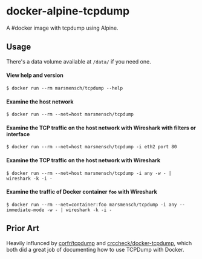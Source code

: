 docker-alpine-tcpdump
=======

A  #docker image with tcpdump using Alpine.

Usage
-----

There's a data volume available at `/data/` if you need one.

#### View help and version

    $ docker run --rm marsmensch/tcpdump --help

#### Examine the host network

    $ docker run --rm --net=host marsmensch/tcpdump

#### Examine the TCP traffic on the host network with Wireshark with filters or interface

    $ docker run --rm --net=host marsmensch/tcpdump -i eth2 port 80   

#### Examine the TCP traffic on the host network with Wireshark

    $ docker run --rm --net=host marsmensch/tcpdump -i any -w - | wireshark -k -i -

#### Examine the traffic of Docker container `foo` with Wireshark

    $ docker run --rm --net=container:foo marsmensch/tcpdump -i any --immediate-mode -w - | wireshark -k -i -


Prior Art
---------

Heavily influnced by [corfr/tcpdump] and [crccheck/docker-tcpdump], which both did a great job of documenting how
to use TCPDump with Docker.

  [TCPDump]: http://www.tcpdump.org/
  [marsmensch/tcpdump]: https://hub.docker.com/r/marsmensch/tcpdump/
  [corfr/tcpdump]: https://registry.hub.docker.com/u/corfr/tcpdump/
  [crccheck/docker-tcpdump]: https://hub.docker.com/r/crccheck/tcpdump/
